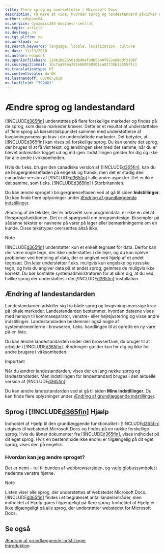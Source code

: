 ```yaml
---
title: Flere sprog og oversættelse | Microsoft Docs
description: Få mere at vide, hvordan sprog og landestandard påvirker din oplevelse i Business Central.
author: edupont04
ms.service: dynamics365-business-central
ms.topic: article
ms.devlang: na
ms.tgt_pltfrm: na
ms.workload: na
ms.search.keywords: language, locale, localization, culture
ms.date: 11/19/2018
ms.author: edupont
ms.openlocfilehash: 218b1b825501d64bef9d65640f922e690df3108f
ms.sourcegitcommit: 1bcfaa99ea302e6b84b8361ca02730b135557fc1
ms.translationtype: HT
ms.contentlocale: da-DK
ms.lasthandoff: 03/08/2019
ms.locfileid: "792881"
---
```

# <a name="changing-language-and-locale"></a>Ændre sprog og landestandard

[!INCLUDE[d365fin](includes/d365fin_md.md)] understøttes på flere forskellige markeder og findes på de sprog, som disse markeder kræver. Dette er et resultat af understøttelse af flere sprog på kørselstidspunktet sammen med understøttelse af lovgivningsmæssige krav i de understøttede markeder. Det betyder, at [!INCLUDE[d365fin](includes/d365fin_md.md)] kan vises på forskellige sprog. Du kan ændre det sprog, der bruges til at få vist tekst, og ændringen sker med det samme, når du er blevet automatisk logget ud og ind igen. Indstillingen gælder for dig og ikke for alle andre i virksomheden.  

Hvis du f.eks. bruger den canadiske version af [!INCLUDE[d365fin](includes/d365fin_md.md)], kan du se brugergrænsefladen på engelsk og fransk, men det er stadig den canadiske version af [!INCLUDE[d365fin](includes/d365fin_md.md)] i alle andre aspekter. Det er ikke det samme, som f.eks. [!INCLUDE[d365fin](includes/d365fin_md.md)] i Storbritannien.  

Du kan ændre sproget i brugergrænsefladen ved at gå til siden **Indstillinger**. Du kan finde flere oplysninger under [Ændring af grundlæggende indstillinger](ui-change-basic-settings.md#language).  

Ændring af de tekster, der er arkiveret som programdata, er ikke en del af flersprogsfunktionen. Det er et spørgsmål om programdesign. Eksempler på sådanne tekster er navnene på varer på lager eller bemærkningerne om en kunde. Disse teksttyper oversættes altså ikke.  

> [!NOTE]  
> [!INCLUDE[d365fin](includes/d365fin_md.md)] understøtter kun et enkelt tegnsæt for data. Derfor kan der være nogle tegn, der ikke understøttes i din lejer, og du kan opleve problemer ved hentning af data, der er angivet ved hjælp af et andet tegnsæt. Din lejer understøtter f.eks. muligvis kun engelske og russiske tegn, og hvis du angiver data på et andet sprog, gemmes de muligvis ikke korrekt. Du bør kontakte systemadministratoren for at sikre dig, at du ved, hvilke sprog der understøttes i din [!INCLUDE[d365fin](includes/d365fin_md.md)]-installation.  

## <a name="changing-the-locale"></a>Ændring af landestandarden
Landestandarden adskiller sig fra både sprog og lovgivningsmæssige krav på lokale markeder. Landestandarden bestemmer, hvordan dataene vises med hensyn til kommaseparator, venstre- eller højrejustering og visse andre indstillinger. Landestandarden bestemmer også nogle af systemelementerne i browseren, f.eks. handlingen til at oprette en ny vare på en liste.  

Du kan ændre landestandarden under den browserfane, du bruger til at arbejde i [!INCLUDE[d365fin](includes/d365fin_md.md)]. Ændringen gælder kun for dig og ikke for andre brugere i virksomheden.  

> [!IMPORTANT]  
>  Når du ændrer landestandarden, vises der en lang række sprog og landestandarder. Men indstillingen for landestandard bruges i den aktuelle version af [!INCLUDE[d365fin](includes/d365fin_md.md)].  

Du kan ændre landestandarden ved at gå til siden **Mine indstillinger**. Du kan finde flere oplysninger under [Ændring af grundlæggende indstillinger](ui-change-basic-settings.md).  

## <a name="languages-of-the-included365finincludesd365finmdmd-help"></a>Sprog i [!INCLUDE[d365fin](includes/d365fin_md.md)] Hjælp
Indholdet af Hjælp til den grundlæggende funktionalitet i [!INCLUDE[d365fin](includes/d365fin_md.md)] udgives til webstedet Microsoft Docs og findes på en række forskellige sprog. Hvis du åbner dokumenter fra [!INCLUDE[d365fin](includes/d365fin_md.md)], vises indholdet på dit eget sprog. Hvis en bestemt side ikke endnu er tilgængelig på dit eget sprog, vises den på engelsk.

### <a name="how-do-i-change-the-language"></a>Hvordan kan jeg ændre sproget?
Det er nemt – rul til bunden af webbrowsersiden, og vælg globussymbolet i nederste venstre hjørne.

> [!NOTE]  
> Listen viser alle sprog, der understøttes af webstedet Microsoft Docs. [!INCLUDE[d365fin](includes/d365fin_md.md)] findes i et begrænset antal lande/områder, men indholdet af Hjælp gøres tilgængeligt på flere sprog. Indholdet af Hjælp er ikke tilgængeligt på alle sprog, der understøtter webstedet for Microsoft Docs.

## <a name="see-also"></a>Se også  
[Ændring af grundlæggende indstillinger](ui-change-basic-settings.md)  
[Introduktion](product-get-started.md)  
